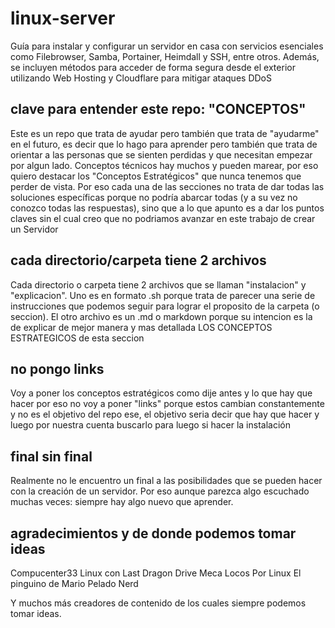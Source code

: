 # linux-server
Guía para instalar y configurar un servidor en casa con servicios esenciales como Filebrowser, Samba, Portainer, Heimdall y SSH, entre otros. Además, se incluyen métodos para acceder de forma segura desde el exterior utilizando Web Hosting y Cloudflare para mitigar ataques DDoS

## clave para entender este repo: "CONCEPTOS"
Este es un repo que trata de ayudar pero también que trata de "ayudarme" en el futuro, es decir que lo hago para aprender pero también que trata de orientar a las personas que se sienten perdidas y que necesitan empezar por algun lado. Conceptos técnicos hay muchos y pueden marear, por eso quiero destacar los "Conceptos Estratégicos" que nunca tenemos que perder de vista.
Por eso cada una de las secciones no trata de dar todas las soluciones específicas porque no podría abarcar todas (y a su vez no conozco todas las respuestas), sino que a lo que apunto es a dar los puntos claves sin el cual creo que no podriamos avanzar en este trabajo de crear un Servidor

## cada directorio/carpeta tiene 2 archivos
Cada directorio o carpeta tiene 2 archivos que se llaman "instalacion" y "explicacion". Uno es en formato .sh porque trata de parecer una serie de instrucciones que podemos seguir para lograr el proposito de la carpeta (o seccion). El otro archivo es un .md o markdown porque su intencion es la de explicar de mejor manera y mas detallada LOS CONCEPTOS ESTRATEGICOS de esta seccion

## no pongo links
Voy a poner los conceptos estratégicos como dije antes y lo que hay que hacer por eso no voy a poner "links" porque estos cambian constantemente y no es el objetivo del repo ese, el objetivo seria decir que hay que hacer y luego por nuestra cuenta buscarlo para luego si hacer la instalación

## final sin final
Realmente no le encuentro un final a las posibilidades que se pueden hacer con la creación de un servidor. Por eso aunque parezca algo escuchado muchas veces: siempre hay algo nuevo que aprender.

## agradecimientos y de donde podemos tomar ideas
Compucenter33
Linux con Last Dragon
Drive Meca
Locos Por Linux
El pinguino de Mario
Pelado Nerd

Y muchos más creadores de contenido de los cuales siempre podemos tomar ideas.
